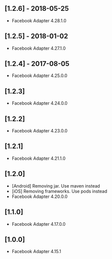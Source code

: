 ## [1.2.6] - 2018-05-25 
- Facebook Adapter 4.28.1.0

## [1.2.5] - 2018-01-02 
- Facebook Adapter 4.27.1.0

## [1.2.4] - 2017-08-05 
- Facebook Adapter 4.25.0.0

## [1.2.3]
- Facebook Adapter 4.24.0.0

## [1.2.2]
- Facebook Adapter 4.23.0.0

## [1.2.1]
- Facebook Adapter 4.21.1.0

## [1.2.0]
- [Android] Removing jar. Use maven instead
- [iOS] Removing frameworks. Use pods instead
- Facebook Adapter 4.20.0.0

## [1.1.0]
- Facebook Adapter 4.17.0.0

## [1.0.0] 
- Facebook Adapter 4.15.1